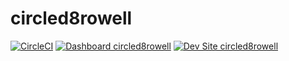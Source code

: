 # circled8rowell

[![CircleCI](https://circleci.com/gh/ttrowell/circled8rowell.svg?style=shield)](https://circleci.com/gh/ttrowell/circled8rowell)
[![Dashboard circled8rowell](https://img.shields.io/badge/dashboard-circled8rowell-yellow.svg)](https://dashboard.pantheon.io/sites/d9f083cf-8d60-4e84-a821-e9df75809be0#dev/code)
[![Dev Site circled8rowell](https://img.shields.io/badge/site-circled8rowell-blue.svg)](http://dev-circled8rowell.pantheonsite.io/)